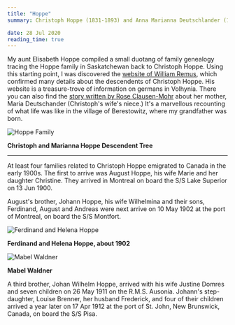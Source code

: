 ```yaml
---
title: "Hoppe"
summary: Christoph Hoppe (1831-1893) and Anna Marianna Deutschlander (1831-?) and their descendants who emigrated to North America and settled in Saskatchewan in the early 20th century.

date: 28 Jul 2020
reading_time: true
---
```


My aunt Elisabeth Hoppe compiled a small duotang of family genealogy tracing the Hoppe family in Saskatchewan back to Christoph Hoppe. Using this starting point, I was discovered the [website of William Remus](https://williamremus.com/genes/home.htm), which confirmed many details about the descendents of Christoph Hoppe. His website is a treasure-trove of information on germans in Volhynia. There you can also find the [story written by Rose Clausen-Mohr](https://williamremus.com/genes/Volhynia/Remusstory.htm) about her mother, Maria Deutschander (Christoph's wife's niece.) It's a marvellous recounting of what life was like in the village of Berestowitz, where my grandfather was born.

![Hoppe Family](/img/hoppe-family.png)<figcaption><strong>Christoph and Marianna Hoppe Descendent Tree</strong></figcaption>

---

At least four families related to Christoph Hoppe emigrated to Canada in the early 1900s. The first to arrive was August Hoppe, his wife Marie and her daughter Christine. They arrived in Montreal on board the S/S Lake Superior on 13 Jun 1900.

August's brother, Johann Hoppe, his wife Wilhelmina and their sons, Ferdinand, August and Andreas were next arrive on 10 May 1902 at the port of Montreal, on board the S/S Montfort. 

![Ferdinand and Helena Hoppe](/img/Hoppe_FerdinandHelena.jpg)<figcaption><strong>Ferdinand and Helena Hoppe, about 1902</strong></figcaption>

![Mabel Waldner](/img/waldner_mabel.jpg)<figcaption><strong>Mabel Waldner</strong></figcaption>

A third brother, Johan Wilhelm Hoppe, arrived with his wife Justine Domres and seven children on 26 May 1911 on the R.M.S. Ausonia. Johann's step-daughter, Louise Brenner, her husband Frederick, and four of their children arrived a year later on 17 Apr 1912 at the port of St. John, New Brunswick, Canada, on board the S/S Pisa.
